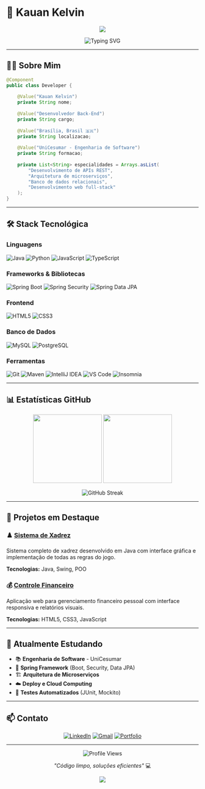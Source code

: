 # 👋 Kauan Kelvin

<div align="center">
  <img src="https://capsule-render.vercel.app/api?type=waving&color=gradient&customColorList=6,11,20&height=120&section=header&text=&fontSize=0&animation=fadeIn"/>
</div>

<div align="center">

![Typing SVG](https://readme-typing-svg.herokuapp.com?font=JetBrains+Mono&weight=600&size=28&duration=2000&pause=1000&color=00D4FF&center=true&vCenter=true&width=600&lines=Desenvolvedor+Back-End;Estudante+de+Engenharia+de+Software;Especializado+em+Java+%26+Spring+Boot)

</div>

---

## 🧑‍💻 Sobre Mim

```java
@Component
public class Developer {
    
    @Value("Kauan Kelvin")
    private String nome;
    
    @Value("Desenvolvedor Back-End")
    private String cargo;
    
    @Value("Brasília, Brasil 🇧🇷")
    private String localizacao;
    
    @Value("UniCesumar - Engenharia de Software")
    private String formacao;
    
    private List<String> especialidades = Arrays.asList(
        "Desenvolvimento de APIs REST",
        "Arquitetura de microserviços",
        "Banco de dados relacionais",
        "Desenvolvimento web full-stack"
    );
}
```

---

## 🛠️ Stack Tecnológica

### Linguagens
![Java](https://img.shields.io/badge/Java-970700?style=for-the-badge&logo=java&logoColor=white)
![Python](https://img.shields.io/badge/Python-007396?style=for-the-badge&logo=python&logoColor=white)
![JavaScript](https://img.shields.io/badge/JavaScript-F7DF1E?style=for-the-badge&logo=javascript&logoColor=black)
![TypeScript](https://img.shields.io/badge/TypeScript-00A8FF?style=for-the-badge&logo=typescript&logoColor=black)


### Frameworks & Bibliotecas
![Spring Boot](https://img.shields.io/badge/Spring_Boot-6DB33F?style=for-the-badge&logo=spring&logoColor=white)
![Spring Security](https://img.shields.io/badge/Spring_Security-6DB33F?style=for-the-badge&logo=spring&logoColor=white)
![Spring Data JPA](https://img.shields.io/badge/Spring_Data_JPA-6DB33F?style=for-the-badge&logo=spring&logoColor=white)

### Frontend
![HTML5](https://img.shields.io/badge/HTML5-E34F26?style=for-the-badge&logo=html5&logoColor=white)
![CSS3](https://img.shields.io/badge/CSS3-1572B6?style=for-the-badge&logo=css3&logoColor=white)

### Banco de Dados
![MySQL](https://img.shields.io/badge/MySQL-4479A1?style=for-the-badge&logo=mysql&logoColor=white)
![PostgreSQL](https://img.shields.io/badge/PostgreSQL-336791?style=for-the-badge&logo=postgresql&logoColor=white)

### Ferramentas
![Git](https://img.shields.io/badge/Git-F05032?style=for-the-badge&logo=git&logoColor=white)
![Maven](https://img.shields.io/badge/Maven-C71A36?style=for-the-badge&logo=apache-maven&logoColor=white)
![IntelliJ IDEA](https://img.shields.io/badge/IntelliJ_IDEA-000000?style=for-the-badge&logo=intellij-idea&logoColor=white)
![VS Code](https://img.shields.io/badge/VS_Code-007ACC?style=for-the-badge&logo=visual-studio-code&logoColor=white)
![Insomnia](https://img.shields.io/badge/Insomnia-240046?style=for-the-badge&logo=insomnia&logoColor=white)


---

## 📊 Estatísticas GitHub

<div align="center">

<img height="180em" src="https://github-readme-stats.vercel.app/api?username=kauankelvin7&show_icons=true&theme=tokyonight&include_all_commits=true&count_private=true&border_radius=10"/>
<img height="180em" src="https://github-readme-stats.vercel.app/api/top-langs/?username=kauankelvin7&layout=compact&theme=tokyonight&border_radius=10"/>

</div>

<div align="center">
  
![GitHub Streak](https://github-readme-streak-stats.herokuapp.com/?user=kauankelvin7&theme=tokyonight&border_radius=10)

</div>

---

## 🚀 Projetos em Destaque

### ♟️ [Sistema de Xadrez](https://github.com/kauankelvin7/Jogo-de-Xadrez)
Sistema completo de xadrez desenvolvido em Java com interface gráfica e implementação de todas as regras do jogo.

**Tecnologias:** Java, Swing, POO

### 💰 [Controle Financeiro](https://github.com/kauankelvin7/ControleDeGastos)
Aplicação web para gerenciamento financeiro pessoal com interface responsiva e relatórios visuais.

**Tecnologias:** HTML5, CSS3, JavaScript

---

## 🌱 Atualmente Estudando

- 📚 **Engenharia de Software** - UniCesumar
- 🍃 **Spring Framework** (Boot, Security, Data JPA)
- 🏗️ **Arquitetura de Microserviços**
- ☁️ **Deploy e Cloud Computing**
- 🧪 **Testes Automatizados** (JUnit, Mockito)

---

## 📫 Contato

<div align="center">

[![LinkedIn](https://img.shields.io/badge/LinkedIn-0077B5?style=for-the-badge&logo=linkedin&logoColor=white)](https://www.linkedin.com/in/kauan-kelvin-9069602a5/)
[![Gmail](https://img.shields.io/badge/Gmail-D14836?style=for-the-badge&logo=gmail&logoColor=white)](mailto:kelvinkauan722@gmail.com)
[![Portfolio](https://img.shields.io/badge/Portfolio-000000?style=for-the-badge&logo=vercel&logoColor=white)](https://kauankelvindev.netlify.app/)

</div>

---

<div align="center">

![Profile Views](https://komarev.com/ghpvc/?username=kauankelvin7&color=0077B5&style=for-the-badge)

*"Código limpo, soluções eficientes"* 💻

<img src="https://capsule-render.vercel.app/api?type=waving&color=gradient&customColorList=6,11,20&height=80&section=footer"/>

</div>

